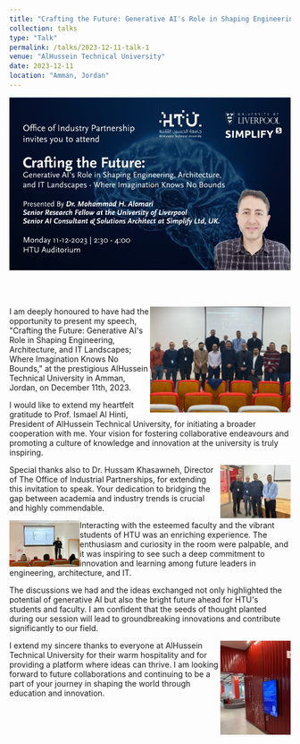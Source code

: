 ```yaml
---
title: "Crafting the Future: Generative AI's Role in Shaping Engineering, Architecture, and IT Landscapes; Where Imagination Knows No Bounds!"
collection: talks
type: "Talk"
permalink: /talks/2023-12-11-talk-1
venue: "AlHussein Technical University"
date: 2023-12-11
location: "Amman, Jordan"
---
```



[![alt text](/images/talks/CraftingtheFuture11-12-2023-01.jpg "Crafting the Future: Generative AI's Role in Shaping Engineering, Architecture, and IT Landscapes; Where Imagination Knows No Bounds!")](https://mhalomari.github.io/talks/2023-12-11-talk-1)

<br>
<br>

<a href="https://www.htu.edu.jo"><img src="/images/talks/HTU0.jpg" width="50%" align="right"></a> I am deeply honoured to have had the opportunity to present my speech, "Crafting the Future: Generative AI's Role in Shaping Engineering, Architecture, and IT Landscapes; Where Imagination Knows No Bounds," at the prestigious AlHussein Technical University in Amman, Jordan, on December 11th, 2023.

I would like to extend my heartfelt gratitude to Prof. Ismael Al Hinti, President of AlHussein Technical University, for initiating a broader cooperation with me. Your vision for fostering collaborative endeavours and promoting a culture of knowledge and innovation at the university is truly inspiring.

<a href="https://www.htu.edu.jo/#/Office/Industrial"><img src="/images/talks/HTU2.jpg" width="25%" align="right"></a> Special thanks also to Dr. Hussam Khasawneh, Director of The Office of Industrial Partnerships, for extending this invitation to speak. Your dedication to bridging the gap between academia and industry trends is crucial and highly commendable.

<img src="/images/talks/HTU1.jpg" width="25%" align="left">Interacting with the esteemed faculty and the vibrant students of HTU was an enriching experience. The enthusiasm and curiosity in the room were palpable, and it was inspiring to see such a deep commitment to innovation and learning among future leaders in engineering, architecture, and IT.

The discussions we had and the ideas exchanged not only highlighted the potential of generative AI but also the bright future ahead for HTU's students and faculty. I am confident that the seeds of thought planted during our session will lead to groundbreaking innovations and contribute significantly to our field.

<img src="/images/talks/HTU3.jpg" width="25%" align="right">I extend my sincere thanks to everyone at AlHussein Technical University for their warm hospitality and for providing a platform where ideas can thrive. I am looking forward to future collaborations and continuing to be a part of your journey in shaping the world through education and innovation.